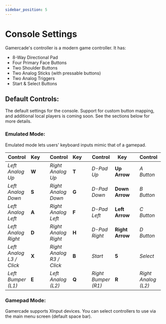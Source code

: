 ```yaml
---
sidebar_position: 5
---
```


# Console Settings

Gamercade's controller is a modern game controller. It has:

- 8-Way Directional Pad
- Four Primary Face Buttons
- Two Shoulder Buttons
- Two Analog Sticks (with pressable buttons)
- Two Analog Triggers
- Start & Select Buttons

## Default Controls:

The default settings for the console. Support for custom button mapping, and additional local players is coming soon. See the sections below for more details.

### Emulated Mode:

Emulated mode lets users' keyboard inputs mimic that of a gamepad.

| **Control** | **Key** |  | **Control** | **Key** |   | **Control** | **Key** |   | **Control** | **Key** |
| --- | --- | --- | --- | --- | --- | --- | --- | --- | --- | --- |
| _Left Analog Up_ | **W** |   | _Right Analog Up_ | **T**|   | _D-Pad Up_ | **Up Arrow** |   | _A Button_ | **U** |
| _Left Analog Down_ | **S** |   | _Right Analog Down_ | **G** |   | _D-Pad Down_ | **Down Arrow** |   | _B Button_ | **I** |
| _Left Analog Left_ | **A** |   | _Right Analog Left_ | **F** |   | _D-Pad Left_ | **Left Arrow** |   | _C Button_ | **J** |
| _Left Analog Right_ | **D** |   | _Right Analog Right_ | **H** |   | _D-Pad Right_ | **Right Arrow** |   | _D Button_ | **K** |
| _Left Analog L3 / Click_ | **X** |   | _Right Analog R3 / Click_ | **B** |   | _Start_ | **5** |   | _Select_ | **6** |
| _Left Bumper (L1)_ | **E** |  | _Left Analog (L2)_ | **Q** |   | _Right Bumper (R1)_ | **R** |   | _Right Analog (L2)_ | **Y** |

### Gamepad Mode:

Gamercade supports XInput devices. You can select controllers to use via the main menu screen (default space bar).
